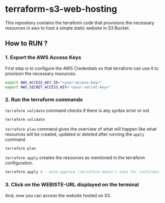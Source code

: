 # terraform-s3-web-hosting
This repository contains the terraform code that provisions the necessary resources in aws to host a simple static website in S3 Bucket.

## How to RUN ?

### 1. Export the AWS Access Keys
First step is to configure the AWS Credentials so that terraform can use it to provision the necessary resources.
```bash
export AWS_ACCESS_KEY_ID="<your-access-key>"
export AWS_SECRET_ACCESS_KEY="<your-secret-key>"
```

### 2. Run the terraform commands
`terraform validate` command checks if there is any syntax error or not
```bash
terraform validate
```
`terraform plan` command gives the overview of what will happen like what resources will be created, updated or deleted after running the `apply` command
```bash
terraform plan
```
`terraform apply` creates the resources as mentioned in the terraform configuration.
```bash
terraform apply # --auto-approve (terraform doesn't asks for confirmation)
```

### 3. Click on the WEBISTE-URL displayed on the terminal
And, now you can access the website hosted on S3.